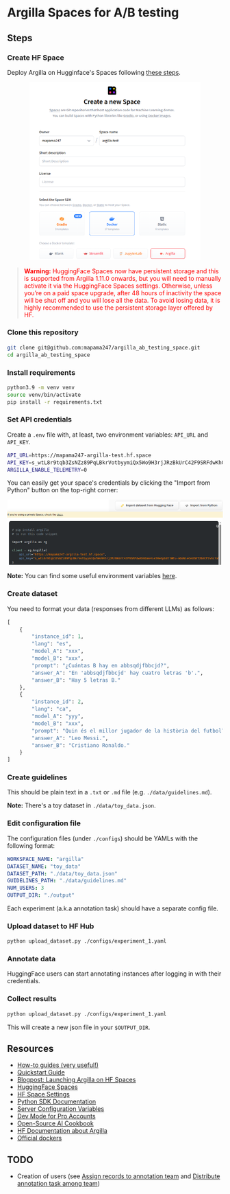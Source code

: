 # Argilla Spaces for A/B testing

## Steps

### Create HF Space

Deploy Argilla on Hugginface's Spaces following [these steps](https://docs.v1.argilla.io/en/v1.19.0/getting_started/installation/deployments/huggingface-spaces.html).

<div style="text-align: center;">
	<img src="./img/new_space.png" alt="create_space" width="400">
</div>


> <span style="color:red;">**Warning:** HuggingFace Spaces now have persistent storage and this is supported from Argilla 1.11.0 onwards, but you will need to manually activate it via the HuggingFace Spaces settings. Otherwise, unless you’re on a paid space upgrade, after 48 hours of inactivity the space will be shut off and you will lose all the data. To avoid losing data, it is highly recommended to use the persistent storage layer offered by HF.</span>

### Clone this repository
```bash
git clone git@github.com:mapama247/argilla_ab_testing_space.git
cd argilla_ab_testing_space
```

### Install requirements
```bash
python3.9 -m venv venv
source venv/bin/activate
pip install -r requirements.txt
```

### Set API credentials
Create a `.env` file with, at least, two environment variables: `API_URL` and `API_KEY`.
```bash
API_URL=https://mapama247-argilla-test.hf.space
API_KEY=s_wtL8r9tqb3ZsNZz89PqLBkrVotbyymiQx5Wo9H3rjJRzBkUrC42F9SRFdwKhGOak4Le3HeGpbdt1WEu-mOoNieCeUSKTJbXCP2vhLYaV4
ARGILLA_ENABLE_TELEMETRY=0
```

You can easily get your space's credentials by clicking the "Import from Python" button on the top-right corner:
<div style="text-align: center;">
    <img src="./img/import_from_python_snippet.png" alt="create_space" width="600">
</div>

**Note:** You can find some useful environment variables [here](https://docs.argilla.io/v2.0/reference/argilla-server/configuration/#environment-variables).

### Create dataset
You need to format your data (responses from different LLMs) as follows:
```python
[
    {
        "instance_id": 1,
        "lang": "es",
        "model_A": "xxx",
        "model_B": "xxx",
        "prompt": "¿Cuántas B hay en abbsqdjfbbcjd?",
        "answer_A": "En 'abbsqdjfbbcjd' hay cuatro letras 'b'.",
        "answer_B": "Hay 5 letras B."
    },
    {
        "instance_id": 2,
        "lang": "ca",
        "model_A": "yyy",
        "model_B": "xxx",
        "prompt": "Quin és el millor jugador de la història del futbol?",
        "answer_A": "Leo Messi.",
        "answer_B": "Cristiano Ronaldo."
    }
]
```

### Create guidelines

This should be plain text in a `.txt` or `.md` file (e.g. `./data/guidelines.md`).

**Note:** There's a toy dataset in `./data/toy_data.json`.

### Edit configuration file
The configuration files (under `./configs`) should be YAMLs with the following format:
```yaml
WORKSPACE_NAME: "argilla"
DATASET_NAME: "toy_data"
DATASET_PATH: "./data/toy_data.json"
GUIDELINES_PATH: "./data/guidelines.md"
NUM_USERS: 3
OUTPUT_DIR: "./output"
```

Each experiment (a.k.a annotation task) should have a separate config file.

### Upload dataset to HF Hub

```bash
python upload_dataset.py ./configs/experiment_1.yaml
```

### Annotate data

HuggingFace users can start annotating instances after logging in with their credentials.

### Collect results

```bash
python upload_dataset.py ./configs/experiment_1.yaml
```

This will create a new json file in your `$OUTPUT_DIR`.

## Resources
- [How-to guides (very useful!)](https://docs.argilla.io/latest/how_to_guides)
- [Quickstart Guide](https://docs.argilla.io/latest/getting_started/quickstart/#export-your-dataset-to-the-hub)
- [Blogpost: Launching Argilla on HF Spaces](https://argilla.io/blog/launching-argilla-huggingface-hub/)
- [HuggingFace Spaces](https://docs.v1.argilla.io/en/v1.19.0/getting_started/installation/deployments/huggingface-spaces.html)
- [HF Space Settings](https://docs.argilla.io/latest/getting_started/how-to-configure-argilla-on-huggingface/)
- [Python SDK Documentation](https://docs.argilla.io/v2.0/reference/argilla/client/)
- [Server Configuration Variables](https://docs.argilla.io/v2.0/reference/argilla-server/configuration/)
- [Dev Mode for Pro Accounts](https://huggingface.co/dev-mode-explorers)
- [Open-Source AI Cookbook](https://huggingface.co/learn/cookbook/en/enterprise_cookbook_argilla)
- [HF Documentation about Argilla](https://huggingface.co/docs/hub/en/datasets-argilla)
- [Official dockers](https://hub.docker.com/u/argilla)

## TODO
- Creation of users (see [Assign records to annotation team](https://docs.v1.argilla.io/en/latest/tutorials/notebooks/labelling-tokenclassification-basics.html) and [Distribute annotation task among team](https://docs.argilla.io/latest/how_to_guides/distribution))
